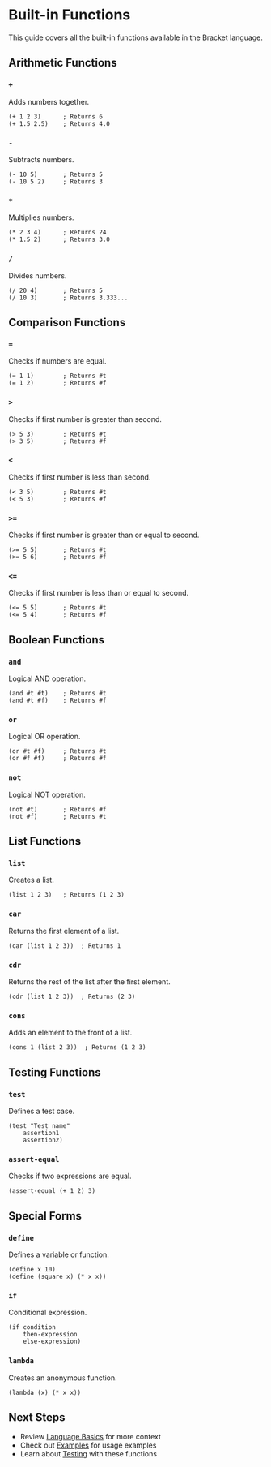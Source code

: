 # Built-in Functions

This guide covers all the built-in functions available in the Bracket language.

## Arithmetic Functions

### `+`
Adds numbers together.
```racket
(+ 1 2 3)      ; Returns 6
(+ 1.5 2.5)    ; Returns 4.0
```

### `-`
Subtracts numbers.
```racket
(- 10 5)       ; Returns 5
(- 10 5 2)     ; Returns 3
```

### `*`
Multiplies numbers.
```racket
(* 2 3 4)      ; Returns 24
(* 1.5 2)      ; Returns 3.0
```

### `/`
Divides numbers.
```racket
(/ 20 4)       ; Returns 5
(/ 10 3)       ; Returns 3.333...
```

## Comparison Functions

### `=`
Checks if numbers are equal.
```racket
(= 1 1)        ; Returns #t
(= 1 2)        ; Returns #f
```

### `>`
Checks if first number is greater than second.
```racket
(> 5 3)        ; Returns #t
(> 3 5)        ; Returns #f
```

### `<`
Checks if first number is less than second.
```racket
(< 3 5)        ; Returns #t
(< 5 3)        ; Returns #f
```

### `>=`
Checks if first number is greater than or equal to second.
```racket
(>= 5 5)       ; Returns #t
(>= 5 6)       ; Returns #f
```

### `<=`
Checks if first number is less than or equal to second.
```racket
(<= 5 5)       ; Returns #t
(<= 5 4)       ; Returns #f
```

## Boolean Functions

### `and`
Logical AND operation.
```racket
(and #t #t)    ; Returns #t
(and #t #f)    ; Returns #f
```

### `or`
Logical OR operation.
```racket
(or #t #f)     ; Returns #t
(or #f #f)     ; Returns #f
```

### `not`
Logical NOT operation.
```racket
(not #t)       ; Returns #f
(not #f)       ; Returns #t
```

## List Functions

### `list`
Creates a list.
```racket
(list 1 2 3)   ; Returns (1 2 3)
```

### `car`
Returns the first element of a list.
```racket
(car (list 1 2 3))  ; Returns 1
```

### `cdr`
Returns the rest of the list after the first element.
```racket
(cdr (list 1 2 3))  ; Returns (2 3)
```

### `cons`
Adds an element to the front of a list.
```racket
(cons 1 (list 2 3))  ; Returns (1 2 3)
```

## Testing Functions

### `test`
Defines a test case.
```racket
(test "Test name"
    assertion1
    assertion2)
```

### `assert-equal`
Checks if two expressions are equal.
```racket
(assert-equal (+ 1 2) 3)
```

## Special Forms

### `define`
Defines a variable or function.
```racket
(define x 10)
(define (square x) (* x x))
```

### `if`
Conditional expression.
```racket
(if condition
    then-expression
    else-expression)
```

### `lambda`
Creates an anonymous function.
```racket
(lambda (x) (* x x))
```

## Next Steps

- Review [Language Basics](./language-basics.md) for more context
- Check out [Examples](./examples.md) for usage examples
- Learn about [Testing](./testing.md) with these functions 